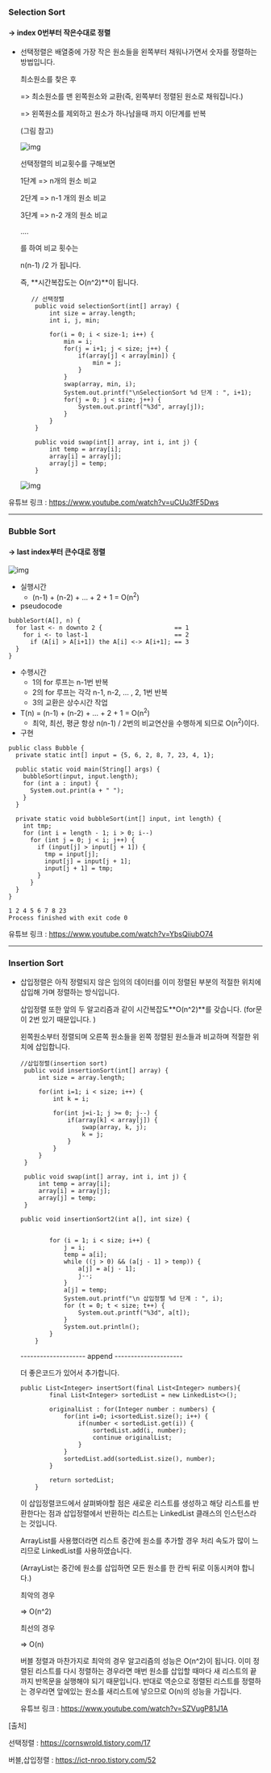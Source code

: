### Selection Sort 

#### -> index 0번부터 작은수대로 정렬

- 선택정렬은 배열중에 가장 작은 원소들을 왼쪽부터 채워나가면서 숫자를 정렬하는 방법입니다.

  최소원소를 찾은 후 

  => 최소원소를 맨 왼쪽원소와 교환(즉, 왼쪽부터 정렬된 원소로 채워집니다.)

  => 왼쪽원소를 제외하고 원소가 하나남을때 까지 이단계를 반복

  (그림 참고)

  ![img](https://t1.daumcdn.net/cfile/tistory/99A2583B5A9FF27425)

  

  선택정렬의 비교횟수를 구해보면

  1단계 => n개의 원소 비교

  2단계 => n-1 개의 원소 비교

  3단계 => n-2 개의 원소 비교

  ....

  를 하여 비교 횟수는

  n(n-1) /2 가 됩니다.

  즉, **시간복잡도는 O(n^2)**이 됩니다.

  

  ```
     // 선택정렬 
      public void selectionSort(int[] array) {
          int size = array.length;
          int i, j, min;
          
          for(i = 0; i < size-1; i++) {
              min = i;
              for(j = i+1; j < size; j++) {
                  if(array[j] < array[min]) {
                      min = j;
                  }
              }
              swap(array, min, i);
              System.out.printf("\nSelectionSort %d 단계 : ", i+1);
              for(j = 0; j < size; j++) {
                  System.out.printf("%3d", array[j]);
              }
          }
      }
      
      public void swap(int[] array, int i, int j) {
          int temp = array[i];
          array[i] = array[j];
          array[j] = temp;
      }
  ```

  

  ![img](https://t1.daumcdn.net/cfile/tistory/99A449345A9FF36016)



유튜브 링크 : https://www.youtube.com/watch?v=uCUu3fF5Dws

------



### Bubble Sort 

#### -> last index부터 큰수대로 정렬

![img](https://github.com/namjunemy/TIL/blob/master/Algorithm/img/sort_02.png?raw=true)

- 실행시간
  - (n-1) + (n-2) + … + 2 + 1 = O(n<sup>2</sup>)
- pseudocode



```
bubbleSort(A[], n) {
  for last <- n downto 2 {                    == 1
    for i <- to last-1                        == 2
      if (A[i] > A[i+1]) the A[i] <-> A[i+1]; == 3
  }
}
```

- 수행시간
  - 1의 for 루프는 n-1번 반복
  - 2의 for 루프는 각각 n-1, n-2, … , 2, 1번 반복
  - 3의 교환은 상수시간 작업
- T(n) = (n-1) + (n-2) + … + 2 + 1 = O(n<sup>2</sup>)
  - 최악, 최선, 평균 항상 n(n-1) / 2번의 비교연산을 수행하게 되므로 O(n<sup>2</sup>)이다.
- 구현



```
public class Bubble {
  private static int[] input = {5, 6, 2, 8, 7, 23, 4, 1};

  public static void main(String[] args) {
    bubbleSort(input, input.length);
    for (int a : input) {
      System.out.print(a + " ");
    }
  }

  private static void bubbleSort(int[] input, int length) {
    int tmp;
    for (int i = length - 1; i > 0; i--)
      for (int j = 0; j < i; j++) {
        if (input[j] > input[j + 1]) {
          tmp = input[j];
          input[j] = input[j + 1];
          input[j + 1] = tmp;
        }
      }
  }
}
```



```
1 2 4 5 6 7 8 23 
Process finished with exit code 0
```

유튜브 링크 :  https://www.youtube.com/watch?v=YbsQiiubO74

------



### Insertion Sort

- 삽입정렬은 아직 정렬되지 않은 임의의 데이터를 이미 정렬된 부분의 적절한 위치에 삽입해 가며 정렬하는 방식입니다.

  삽입정렬 또한 앞의 두 알고리즘과 같이 시간복잡도**O(n^2)**를 갖습니다. (for문이 2번 있기 때문입니다. )

  왼쪽원소부터 정렬되며 오른쪽 원소들을 왼쪽 정렬된 원소들과 비교하며 적절한 위치에 삽입합니다.

  ```
  //삽입정렬(insertion sort)
   public void insertionSort(int[] array) {
       int size = array.length;
        
       for(int i=1; i < size; i++) {
           int k = i;
            
           for(int j=i-1; j >= 0; j--) {
               if(array[k] < array[j]) {
                   swap(array, k, j);
                   k = j;
               }
           }
       }
   }
    
   public void swap(int[] array, int i, int j) {
       int temp = array[i];
       array[i] = array[j];
       array[j] = temp;
   }
  
  ```

  ```
  public void insertionSort2(int a[], int size) {
              
   
          for (i = 1; i < size; i++) {
              j = i;
              temp = a[i];
              while ((j > 0) && (a[j - 1] > temp)) {
                  a[j] = a[j - 1];
                  j--;
              }
              a[j] = temp;
              System.out.printf("\n 삽입정렬 %d 단계 : ", i);
              for (t = 0; t < size; t++) {
                  System.out.printf("%3d", a[t]);
              }
              System.out.println();
          }
      }
  
  ```

  -------------------- append ---------------------

  더 좋은코드가 있어서 추가합니다.

  ```
  public List<Integer> insertSort(final List<Integer> numbers){
          final List<Integer> sortedList = new LinkedList<>();
          
          originalList : for(Integer number : numbers) {
              for(int i=0; i<sortedList.size(); i++) {
                  if(number < sortedList.get(i)) {
                      sortedList.add(i, number);
                      continue originalList;
                  }
              }
              sortedList.add(sortedList.size(), number);
          }
          
          return sortedList;
      }
  ```

  

  이 삽입정렬코드에서 살펴봐야할 점은 새로운 리스트를 생성하고 해당 리스트를 반환한다는 점과 삽입정렬에서 반환하는 리스트는 LinkedList 클래스의 인스턴스라는 것입니다.

  ArrayList를 사용했더라면 리스트 중간에 원소를 추가할 경우 처리 속도가 많이 느리므로 LinkedList를 사용하였습니다.

  

  (ArrayList는 중간에 원소를 삽입하면 모든 원소를 한 칸씩 뒤로 이동시켜야 합니다.)

  최악의 경우

  => O(n^2)

  최선의 경우

  => O(n)

  버블 정렬과 마찬가지로 최악의 경우 알고리즘의 성능은 O(n^2)이 됩니다. 이미 정렬된 리스트를 다시 정렬하는 경우라면 매번 원소를 삽입할 때마다 새 리스트의 끝까지 반목문을 실행해야 되기 때문입니다. 반대로 역순으로 정렬된 리스트를 정렬하는 경우라면 앞에있는 원소를 새리스트에 넣으므로 O(n)의 성능을 가집니다.

  유튜브 링크 : https://www.youtube.com/watch?v=SZVugP81J1A



[출처]

선택정렬 : https://cornswrold.tistory.com/17

버블,삽입정렬 : https://ict-nroo.tistory.com/52